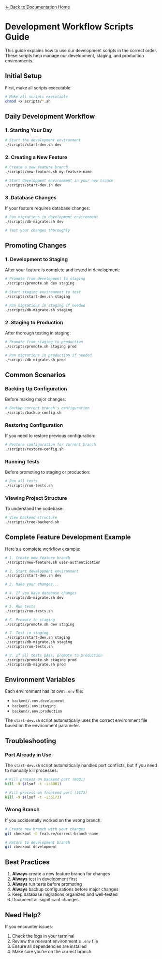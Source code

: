 [← Back to Documentation Home](../README.md)

# Development Workflow Scripts Guide

This guide explains how to use our development scripts in the correct order. These scripts help manage our development, staging, and production environments.

## Initial Setup

First, make all scripts executable:
```bash
# Make all scripts executable
chmod +x scripts/*.sh
```

## Daily Development Workflow

### 1. Starting Your Day
```bash
# Start the development environment
./scripts/start-dev.sh dev
```

### 2. Creating a New Feature
```bash
# Create a new feature branch
./scripts/new-feature.sh my-feature-name

# Start development environment in your new branch
./scripts/start-dev.sh dev
```

### 3. Database Changes
If your feature requires database changes:
```bash
# Run migrations in development environment
./scripts/db-migrate.sh dev

# Test your changes thoroughly
```

## Promoting Changes

### 1. Development to Staging
After your feature is complete and tested in development:
```bash
# Promote from development to staging
./scripts/promote.sh dev staging

# Start staging environment to test
./scripts/start-dev.sh staging

# Run migrations in staging if needed
./scripts/db-migrate.sh staging
```

### 2. Staging to Production
After thorough testing in staging:
```bash
# Promote from staging to production
./scripts/promote.sh staging prod

# Run migrations in production if needed
./scripts/db-migrate.sh prod
```

## Common Scenarios

### Backing Up Configuration
Before making major changes:
```bash
# Backup current branch's configuration
./scripts/backup-config.sh
```

### Restoring Configuration
If you need to restore previous configuration:
```bash
# Restore configuration for current branch
./scripts/restore-config.sh
```

### Running Tests
Before promoting to staging or production:
```bash
# Run all tests
./scripts/run-tests.sh
```

### Viewing Project Structure
To understand the codebase:
```bash
# View backend structure
./scripts/tree-backend.sh
```

## Complete Feature Development Example

Here's a complete workflow example:

```bash
# 1. Create new feature branch
./scripts/new-feature.sh user-authentication

# 2. Start development environment
./scripts/start-dev.sh dev

# 3. Make your changes...

# 4. If you have database changes
./scripts/db-migrate.sh dev

# 5. Run tests
./scripts/run-tests.sh

# 6. Promote to staging
./scripts/promote.sh dev staging

# 7. Test in staging
./scripts/start-dev.sh staging
./scripts/db-migrate.sh staging
./scripts/run-tests.sh

# 8. If all tests pass, promote to production
./scripts/promote.sh staging prod
./scripts/db-migrate.sh prod
```

## Environment Variables

Each environment has its own `.env` file:
- `backend/.env.development`
- `backend/.env.staging`
- `backend/.env.production`

The `start-dev.sh` script automatically uses the correct environment file based on the environment parameter.

## Troubleshooting

### Port Already in Use
The `start-dev.sh` script automatically handles port conflicts, but if you need to manually kill processes:
```bash
# Kill process on backend port (8001)
kill -9 $(lsof -t -i:8001)

# Kill process on frontend port (5173)
kill -9 $(lsof -t -i:5173)
```

### Wrong Branch
If you accidentally worked on the wrong branch:
```bash
# Create new branch with your changes
git checkout -b feature/correct-branch-name

# Return to development branch
git checkout development
```

## Best Practices

1. **Always** create a new feature branch for changes
2. **Always** test in development first
3. **Always** run tests before promoting
4. **Always** backup configurations before major changes
5. Keep database migrations organized and well-tested
6. Document all significant changes

## Need Help?

If you encounter issues:
1. Check the logs in your terminal
2. Review the relevant environment's `.env` file
3. Ensure all dependencies are installed
4. Make sure you're on the correct branch
